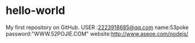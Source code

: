 # hello-world
My first repository on GitHub.
USER :2223918685@qq.com
name:53poke
password:"WWW.52POJIE.COM"
website:http://www.aseoe.com/nodejs/
